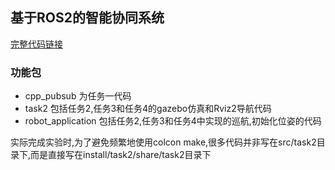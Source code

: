 ## 基于ROS2的智能协同系统

[完整代码链接](https://github.com/Mintisn/ROS2_Tasks)

### 功能包
+ cpp_pubsub 为任务一代码
+ task2 包括任务2,任务3和任务4的gazebo仿真和Rviz2导航代码
+ robot_application 包括任务2,任务3和任务4中实现的巡航,初始化位姿的代码

实际完成实验时,为了避免频繁地使用colcon make,很多代码并非写在src/task2目录下,而是直接写在install/task2/share/task2目录下

